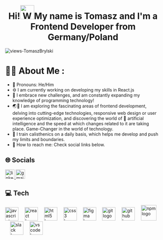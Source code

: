 <h1 align="center"> Hi!<img src="https://raw.githubusercontent.com/nixin72/nixin72/master/wave.gif" 
         alt="Waving hand animated gif"
         height="45"
         width="45" />My name is Tomasz and I'm a Frontend Developer from Germany/Poland</h1>

<p align="left"> <img src="https://komarev.com/ghpvc/?username=TomaszBrylski&label=Views&color=blue&style=plastic&style=for-the-badge" alt="views-TomaszBrylski" /> </p>

# 🧑‍💻 About Me :
- 👥 Pronouns: He/Him
- ⚙ I am currently working on developing my skills in React.js
- 🌱 I embrace new challenges, and am constantly expanding my knowledge of programming technology!
- 🌏🔎 I am exploring the fascinating areas of frontend development, delving into cutting-edge technologies, responsive web design or user experience optimization, and discovering the world of 🦾 artificial intelligence and the speed at which changes related to it are taking place. Game-Changer in the world of technology.
- 🤸 I train calisthenics on a daily basis, which helps me develop and push my limits and boundaries.
- 📨 How to reach me: Check social links below.

## 🌐 Socials
<div align="left">
  <a href="https://www.linkedin.com/in/tomasz-brylski-470332279/" target="_blank">
    <img src="https://img.shields.io/static/v1?message=LinkedIn&logo=linkedin&label=&color=0077B5&logoColor=white&labelColor=&style=for-the-badge" height="30" alt="linkedin logo"  />
  </a>
  <a href="mailto:brylskitomasz@gmail.com" target="_blank">
    <img src="https://img.shields.io/static/v1?message=Gmail&logo=gmail&label=&color=D14836&logoColor=white&labelColor=&style=for-the-badge" height="30" alt="gmail logo"  />
  </a>
</div>

## 💻 Tech 
<div align="left">
  <img src="https://skillicons.dev/icons?i=js" height="43" alt="javascript logo"  />
  <img width="12" />
  <img src="https://cdn.jsdelivr.net/gh/devicons/devicon/icons/react/react-original.svg" height="43" alt="react logo"  />
  <img width="12" />
  <img src="https://cdn.jsdelivr.net/gh/devicons/devicon/icons/html5/html5-original.svg" height="43" alt="html5 logo"  />
  <img width="12" />
  <img src="https://cdn.jsdelivr.net/gh/devicons/devicon/icons/css3/css3-original.svg" height="43" alt="css3 logo"  />
  <img width="12" />
  <img src="https://cdn.jsdelivr.net/gh/devicons/devicon/icons/figma/figma-original.svg" height="43" alt="figma logo"  />
  <img width="12" />
  <img src="https://cdn.jsdelivr.net/gh/devicons/devicon/icons/git/git-original.svg" height="43" alt="git logo"  />
  <img width="12" />
  <img src="https://skillicons.dev/icons?i=github" height="43" alt="github logo"  />
  <img width="12" />
  <img src="https://cdn.jsdelivr.net/gh/devicons/devicon/icons/npm/npm-original-wordmark.svg" height="50" alt="npm logo"  />
  <img width="12" />
  <img src="https://cdn.jsdelivr.net/gh/devicons/devicon/icons/slack/slack-original.svg" height="43" alt="slack logo"  />
  <img width="12" />
  <img src="https://cdn.jsdelivr.net/gh/devicons/devicon/icons/vscode/vscode-original.svg" height="43" alt="vscode logo"  />
</div>
